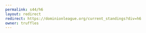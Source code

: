 ```yaml
---
permalink: s44/h6
layout: redirect
redirect: https://dominionleague.org/current_standings?div=h6
owner: truffles
---
```

